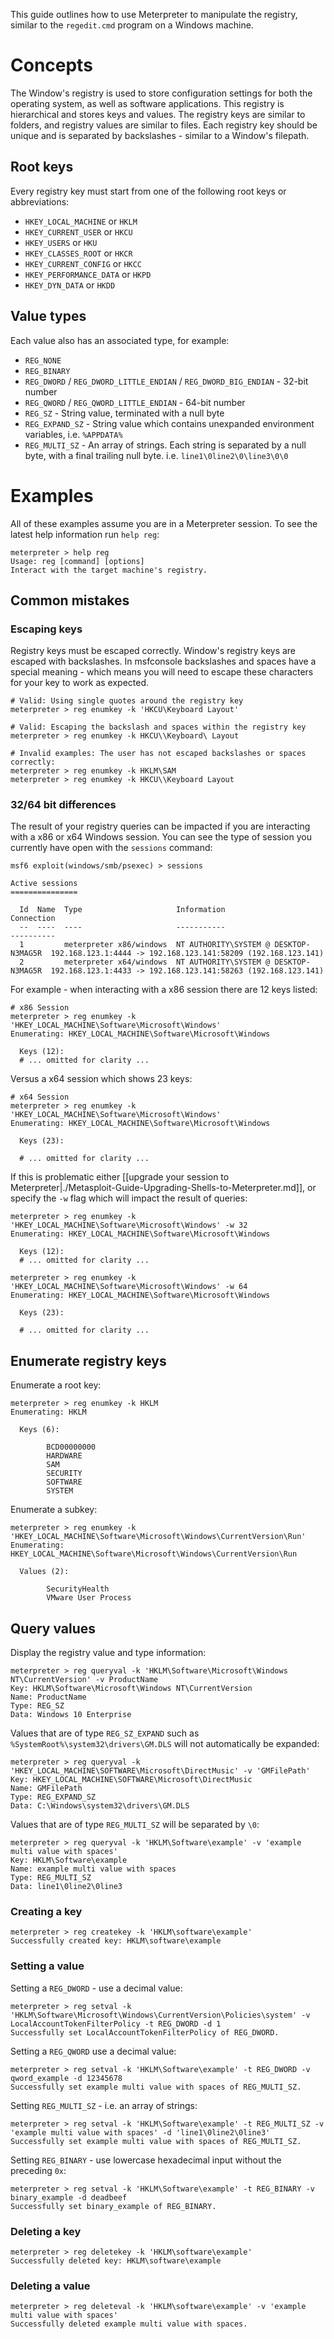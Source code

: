 This guide outlines how to use Meterpreter to manipulate the registry, similar to the `regedit.cmd` program on a Windows machine.

# Concepts

The Window's registry is used to store configuration settings for both the operating system, as well as software applications. This registry is hierarchical and stores keys and values. The registry keys are similar to folders, and registry values are similar to files. Each registry key should be unique and is separated by backslashes - similar to a Window's filepath.

## Root keys

Every registry key must start from one of the following root keys or abbreviations:

- `HKEY_LOCAL_MACHINE` or `HKLM`
- `HKEY_CURRENT_USER` or `HKCU`
- `HKEY_USERS` or `HKU`
- `HKEY_CLASSES_ROOT` or `HKCR`
- `HKEY_CURRENT_CONFIG` or `HKCC`
- `HKEY_PERFORMANCE_DATA` or `HKPD`
- `HKEY_DYN_DATA` or `HKDD`

## Value types

Each value also has an associated type, for example:

- `REG_NONE`
- `REG_BINARY`
- `REG_DWORD` / `REG_DWORD_LITTLE_ENDIAN` / `REG_DWORD_BIG_ENDIAN` - 32-bit number
- `REG_QWORD` / `REG_QWORD_LITTLE_ENDIAN` - 64-bit number
- `REG_SZ` - String value, terminated with a null byte
- `REG_EXPAND_SZ` - String value which contains unexpanded environment variables, i.e. `%APPDATA%`
- `REG_MULTI_SZ` - An array of strings. Each string is separated by a null byte, with a final trailing null byte. i.e. `line1\0line2\0\line3\0\0`

# Examples

All of these examples assume you are in a Meterpreter session. To see the latest help information run `help reg`:

```
meterpreter > help reg
Usage: reg [command] [options]
Interact with the target machine's registry.
```

## Common mistakes

### Escaping keys

Registry keys must be escaped correctly. Window's registry keys are escaped with backslashes. In msfconsole backslashes and spaces have a special meaning - which means you will need to escape these characters for your key to work as expected.

```
# Valid: Using single quotes around the registry key
meterpreter > reg enumkey -k 'HKCU\Keyboard Layout'

# Valid: Escaping the backslash and spaces within the registry key
meterpreter > reg enumkey -k HKCU\\Keyboard\ Layout

# Invalid examples: The user has not escaped backslashes or spaces correctly:
meterpreter > reg enumkey -k HKLM\SAM
meterpreter > reg enumkey -k HKCU\\Keyboard Layout
```

### 32/64 bit differences

The result of your registry queries can be impacted if you are interacting with a x86 or x64 Windows session.
You can see the type of session you currently have open with the `sessions` command:

```
msf6 exploit(windows/smb/psexec) > sessions

Active sessions
===============

  Id  Name  Type                     Information                            Connection
  --  ----  ----                     -----------                            ----------
  1         meterpreter x86/windows  NT AUTHORITY\SYSTEM @ DESKTOP-N3MAG5R  192.168.123.1:4444 -> 192.168.123.141:58209 (192.168.123.141)
  2         meterpreter x64/windows  NT AUTHORITY\SYSTEM @ DESKTOP-N3MAG5R  192.168.123.1:4433 -> 192.168.123.141:58263 (192.168.123.141)
```

For example - when interacting with a x86 session there are 12 keys listed:

```
# x86 Session
meterpreter > reg enumkey -k 'HKEY_LOCAL_MACHINE\Software\Microsoft\Windows'
Enumerating: HKEY_LOCAL_MACHINE\Software\Microsoft\Windows

  Keys (12):
  # ... omitted for clarity ...
```

Versus a x64 session which shows 23 keys:

```
# x64 Session
meterpreter > reg enumkey -k 'HKEY_LOCAL_MACHINE\Software\Microsoft\Windows'
Enumerating: HKEY_LOCAL_MACHINE\Software\Microsoft\Windows

  Keys (23):

  # ... omitted for clarity ...
```

If this is problematic either [[upgrade your session to Meterpreter|./Metasploit-Guide-Upgrading-Shells-to-Meterpreter.md]], or specify the `-w` flag which will impact the result of queries:

```
meterpreter > reg enumkey -k 'HKEY_LOCAL_MACHINE\Software\Microsoft\Windows' -w 32
Enumerating: HKEY_LOCAL_MACHINE\Software\Microsoft\Windows

  Keys (12):
  # ... omitted for clarity ...
```

```
meterpreter > reg enumkey -k 'HKEY_LOCAL_MACHINE\Software\Microsoft\Windows' -w 64
Enumerating: HKEY_LOCAL_MACHINE\Software\Microsoft\Windows

  Keys (23):

  # ... omitted for clarity ...
```

## Enumerate registry keys

Enumerate a root key:

```
meterpreter > reg enumkey -k HKLM
Enumerating: HKLM

  Keys (6):

        BCD00000000
        HARDWARE
        SAM
        SECURITY
        SOFTWARE
        SYSTEM
```

Enumerate a subkey:

```
meterpreter > reg enumkey -k 'HKEY_LOCAL_MACHINE\Software\Microsoft\Windows\CurrentVersion\Run'
Enumerating: HKEY_LOCAL_MACHINE\Software\Microsoft\Windows\CurrentVersion\Run

  Values (2):

        SecurityHealth
        VMware User Process
```

## Query values

Display the registry value and type information:

```
meterpreter > reg queryval -k 'HKLM\Software\Microsoft\Windows NT\CurrentVersion' -v ProductName
Key: HKLM\Software\Microsoft\Windows NT\CurrentVersion
Name: ProductName
Type: REG_SZ
Data: Windows 10 Enterprise
```

Values that are of type `REG_SZ_EXPAND` such as ` %SystemRoot%\system32\drivers\GM.DLS` will not automatically be expanded:

```
meterpreter > reg queryval -k 'HKEY_LOCAL_MACHINE\SOFTWARE\Microsoft\DirectMusic' -v 'GMFilePath'
Key: HKEY_LOCAL_MACHINE\SOFTWARE\Microsoft\DirectMusic
Name: GMFilePath
Type: REG_EXPAND_SZ
Data: C:\Windows\system32\drivers\GM.DLS
```

Values that are of type `REG_MULTI_SZ` will be separated by `\0`:

```
meterpreter > reg queryval -k 'HKLM\Software\example' -v 'example multi value with spaces'
Key: HKLM\Software\example
Name: example multi value with spaces
Type: REG_MULTI_SZ
Data: line1\0line2\0line3
```

### Creating a key

```
meterpreter > reg createkey -k 'HKLM\software\example'
Successfully created key: HKLM\software\example
```

### Setting a value

Setting a `REG_DWORD` - use a decimal value:

```
meterpreter > reg setval -k 'HKLM\Software\Microsoft\Windows\CurrentVersion\Policies\system' -v LocalAccountTokenFilterPolicy -t REG_DWORD -d 1
Successfully set LocalAccountTokenFilterPolicy of REG_DWORD.
```

Setting a `REG_QWORD` use a decimal value:

```
meterpreter > reg setval -k 'HKLM\Software\example' -t REG_DWORD -v qword_example -d 12345678
Successfully set example multi value with spaces of REG_MULTI_SZ.
```

Setting `REG_MULTI_SZ` - i.e. an array of strings:

```
meterpreter > reg setval -k 'HKLM\Software\example' -t REG_MULTI_SZ -v 'example multi value with spaces' -d 'line1\0line2\0line3'
Successfully set example multi value with spaces of REG_MULTI_SZ.
```

Setting `REG_BINARY` - use lowercase hexadecimal input without the preceding `0x`:

```
meterpreter > reg setval -k 'HKLM\Software\example' -t REG_BINARY -v binary_example -d deadbeef
Successfully set binary_example of REG_BINARY.
```

### Deleting a key

```
meterpreter > reg deletekey -k 'HKLM\software\example'
Successfully deleted key: HKLM\software\example
```

### Deleting a value

```
meterpreter > reg deleteval -k 'HKLM\software\example' -v 'example multi value with spaces'
Successfully deleted example multi value with spaces.
```
